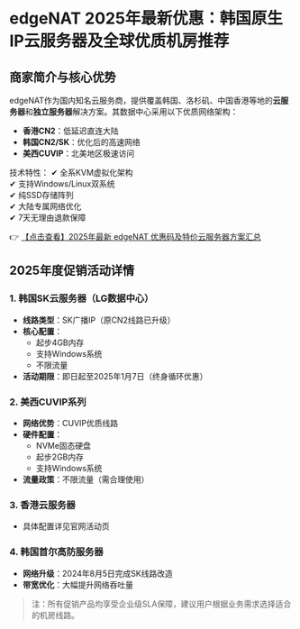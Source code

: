 # edgeNAT 2025年最新优惠：韩国原生IP云服务器及全球优质机房推荐

## 商家简介与核心优势

edgeNAT作为国内知名云服务商，提供覆盖韩国、洛杉矶、中国香港等地的**云服务器**和**独立服务器**解决方案。其数据中心采用以下优质网络架构：

- **香港CN2**：低延迟直连大陆
- **韩国CN2/SK**：优化后的高速网络
- **美西CUVIP**：北美地区极速访问

技术特性：
✔ 全系KVM虚拟化架构  
✔ 支持Windows/Linux双系统  
✔ 纯SSD存储阵列  
✔ 大陆专属网络优化  
✔ 7天无理由退款保障

👉 [【点击查看】2025年最新 edgeNAT 优惠码及特价云服务器方案汇总](https://bit.ly/edgenat)

## 2025年度促销活动详情

### 1. 韩国SK云服务器（LG数据中心）
- **线路类型**：SK广播IP（原CN2线路已升级）
- **核心配置**：
  - 起步4GB内存
  - 支持Windows系统
  - 不限流量
- **活动期限**：即日起至2025年1月7日（终身循环优惠）

### 2. 美西CUVIP系列
- **网络优势**：CUVIP优质线路
- **硬件配置**：
  - NVMe固态硬盘
  - 起步2GB内存
  - 支持Windows系统
- **流量政策**：不限流量（需合理使用）

### 3. 香港云服务器
- 具体配置详见官网活动页

### 4. 韩国首尔高防服务器
- **网络升级**：2024年8月5日完成SK线路改造
- **带宽优化**：大幅提升网络吞吐量

> 注：所有促销产品均享受企业级SLA保障，建议用户根据业务需求选择适合的机房线路。